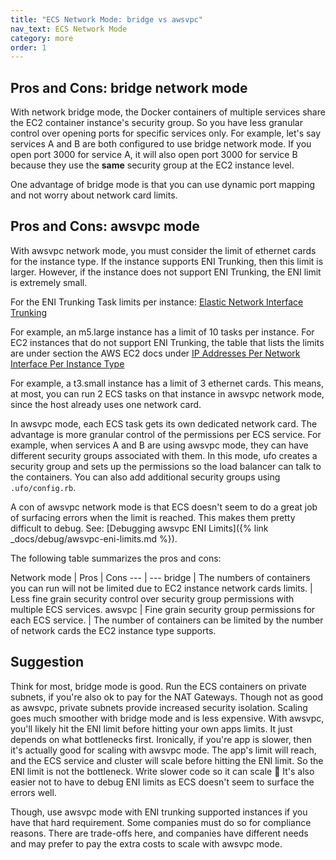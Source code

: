 ```yaml
---
title: "ECS Network Mode: bridge vs awsvpc"
nav_text: ECS Network Mode
category: more
order: 1
---
```


## Pros and Cons: bridge network mode

With network bridge mode, the Docker containers of multiple services share the EC2 container instance's security group. So you have less granular control over opening ports for specific services only. For example, let's say services A and B are both configured to use bridge network mode. If you open port 3000 for service A, it will also open port 3000 for service B because they use the **same** security group at the EC2 instance level.

One advantage of bridge mode is that you can use dynamic port mapping and not worry about network card limits.

## Pros and Cons: awsvpc mode

With awsvpc network mode, you must consider the limit of ethernet cards for the instance type. If the instance supports ENI Trunking, then this limit is larger. However, if the instance does not support ENI Trunking, the ENI limit is extremely small.

For the ENI Trunking Task limits per instance: [Elastic Network Interface Trunking](https://docs.aws.amazon.com/AmazonECS/latest/developerguide/container-instance-eni.html)

For example, an m5.large instance has a limit of 10 tasks per instance.
For EC2 instances that do not support ENI Trunking,
the table that lists the limits are under section the AWS EC2 docs under [IP Addresses Per Network Interface Per Instance Type](https://docs.aws.amazon.com/AWSEC2/latest/UserGuide/using-eni.html)

For example, a t3.small instance has a limit of 3 ethernet cards. This means, at most, you can run 2 ECS tasks on that instance in awsvpc network mode, since the host already uses one network card.

In awsvpc mode, each ECS task gets its own dedicated network card. The advantage is more granular control of the permissions per ECS service. For example, when services A and B are using awsvpc mode, they can have different security groups associated with them. In this mode, ufo creates a security group and sets up the permissions so the load balancer can talk to the containers.  You can also add additional security groups using `.ufo/config.rb`.

A con of awsvpc network mode is that ECS doesn't seem to do a great job of surfacing errors when the limit is reached. This makes them pretty difficult to debug. See: [Debugging awsvpc ENI Limits]({% link _docs/debug/awsvpc-eni-limits.md %}).

The following table summarizes the pros and cons:

Network mode | Pros | Cons
--- | ---
bridge | The numbers of containers you can run will not be limited due to EC2 instance network cards limits. | Less fine grain security control over security group permissions with multiple ECS services.
awsvpc | Fine grain security group permissions for each ECS service. | The number of containers can be limited by the number of network cards the EC2 instance type supports.

## Suggestion

Think for most, bridge mode is good. Run the ECS containers on private subnets, if you're also ok to pay for the NAT Gateways. Though not as good as awsvpc, private subnets provide increased security isolation. Scaling goes much smoother with bridge mode and is less expensive. With awsvpc, you'll likely hit the ENI limit before hitting your own apps limits. It just depends on what bottlenecks first. Ironically, if you're app is slower, then it's actually good for scaling with awsvpc mode.  The app's limit will reach, and the ECS service and cluster will scale before hitting the ENI limit. So the ENI limit is not the bottleneck. Write slower code so it can scale 🤣  It's also easier not to have to debug ENI limits as ECS doesn't seem to surface the errors well.

Though, use awsvpc mode with ENI trunking supported instances if you have that hard requirement. Some companies must do so for compliance reasons. There are trade-offs here, and companies have different needs and may prefer to pay the extra costs to scale with awsvpc mode.

